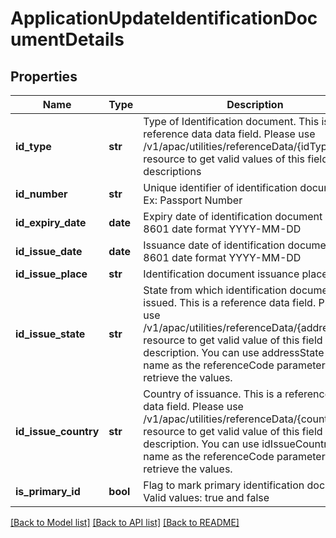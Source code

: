# ApplicationUpdateIdentificationDocumentDetails

## Properties
Name | Type | Description | Notes
------------ | ------------- | ------------- | -------------
**id_type** | **str** | Type of Identification document. This is a reference data data field. Please use /v1/apac/utilities/referenceData/{idType} resource to get valid values of this field with descriptions | [optional] 
**id_number** | **str** | Unique identifier of identification document. Ex: Passport Number | [optional] 
**id_expiry_date** | **date** | Expiry date of identification document in ISO 8601 date format YYYY-MM-DD | [optional] 
**id_issue_date** | **date** | Issuance date of identification document in ISO 8601 date format YYYY-MM-DD | [optional] 
**id_issue_place** | **str** | Identification document issuance place | [optional] 
**id_issue_state** | **str** | State from which identification document was issued. This is a reference data field. Please use /v1/apac/utilities/referenceData/{addressState} resource to get valid value of this field with description. You can use addressState field name as the referenceCode parameter to retrieve the values. | [optional] 
**id_issue_country** | **str** | Country of issuance. This is a reference data data field. Please use /v1/apac/utilities/referenceData/{country} resource to get valid value of this field with description. You can use idIssueCountry field name as the referenceCode parameter to retrieve the values. | [optional] 
**is_primary_id** | **bool** | Flag to mark primary identification document. Valid values: true and false | [optional] 

[[Back to Model list]](../README.md#documentation-for-models) [[Back to API list]](../README.md#documentation-for-api-endpoints) [[Back to README]](../README.md)

